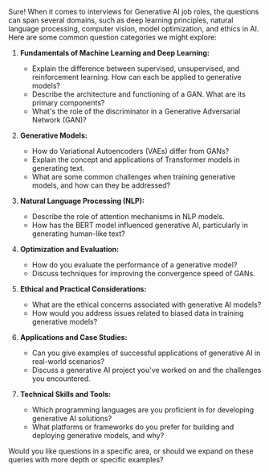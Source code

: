 Sure! When it comes to interviews for Generative AI job roles, the questions can span several domains, such as deep learning principles, natural language processing, computer vision, model optimization, and ethics in AI. Here are some common question categories we might explore:

1. **Fundamentals of Machine Learning and Deep Learning:**
   - Explain the difference between supervised, unsupervised, and reinforcement learning. How can each be applied to generative models?
   - Describe the architecture and functioning of a GAN. What are its primary components?
   - What's the role of the discriminator in a Generative Adversarial Network (GAN)?

2. **Generative Models:**
   - How do Variational Autoencoders (VAEs) differ from GANs?
   - Explain the concept and applications of Transformer models in generating text.
   - What are some common challenges when training generative models, and how can they be addressed?

3. **Natural Language Processing (NLP):**
   - Describe the role of attention mechanisms in NLP models.
   - How has the BERT model influenced generative AI, particularly in generating human-like text?

4. **Optimization and Evaluation:**
   - How do you evaluate the performance of a generative model?
   - Discuss techniques for improving the convergence speed of GANs.

5. **Ethical and Practical Considerations:**
   - What are the ethical concerns associated with generative AI models?
   - How would you address issues related to biased data in training generative models?

6. **Applications and Case Studies:**
   - Can you give examples of successful applications of generative AI in real-world scenarios?
   - Discuss a generative AI project you've worked on and the challenges you encountered.

7. **Technical Skills and Tools:**
   - Which programming languages are you proficient in for developing generative AI solutions?
   - What platforms or frameworks do you prefer for building and deploying generative models, and why?

Would you like questions in a specific area, or should we expand on these queries with more depth or specific examples?
